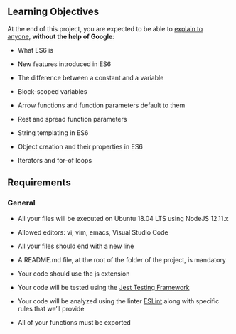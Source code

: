 Learning Objectives
-------------------

At the end of this project, you are expected to be able to [explain to anyone](https://intranet.alxswe.com/rltoken/TyqtB2dhm7oqGWD-ZNvFxw), **without the help of Google**:

*   What ES6 is
    
*   New features introduced in ES6
    
*   The difference between a constant and a variable
    
*   Block-scoped variables
    
*   Arrow functions and function parameters default to them
    
*   Rest and spread function parameters
    
*   String templating in ES6
    
*   Object creation and their properties in ES6
    
*   Iterators and for-of loops
    

Requirements
------------

### General

*   All your files will be executed on Ubuntu 18.04 LTS using NodeJS 12.11.x
    
*   Allowed editors: vi, vim, emacs, Visual Studio Code
    
*   All your files should end with a new line
    
*   A README.md file, at the root of the folder of the project, is mandatory
    
*   Your code should use the js extension
    
*   Your code will be tested using the [Jest Testing Framework](https://intranet.alxswe.com/rltoken/K0bBQgH1IKAABeUzTmzxAA)
    
*   Your code will be analyzed using the linter [ESLint](https://intranet.alxswe.com/rltoken/iKElBm_Xlj10nllm5OILKA) along with specific rules that we’ll provide
    
*   All of your functions must be exported
